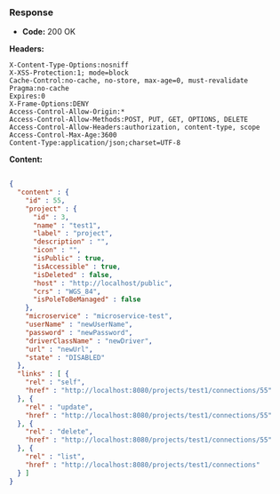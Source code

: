 ### Response

* **Code:** 200 OK

**Headers:**

`X-Content-Type-Options:nosniff`  
`X-XSS-Protection:1; mode=block`  
`Cache-Control:no-cache, no-store, max-age=0, must-revalidate`  
`Pragma:no-cache`  
`Expires:0`  
`X-Frame-Options:DENY`  
`Access-Control-Allow-Origin:*`  
`Access-Control-Allow-Methods:POST, PUT, GET, OPTIONS, DELETE`  
`Access-Control-Allow-Headers:authorization, content-type, scope`  
`Access-Control-Max-Age:3600`  
`Content-Type:application/json;charset=UTF-8`  

**Content:**

```json
    
{
  "content" : {
    "id" : 55,
    "project" : {
      "id" : 3,
      "name" : "test1",
      "label" : "project",
      "description" : "",
      "icon" : "",
      "isPublic" : true,
      "isAccessible" : true,
      "isDeleted" : false,
      "host" : "http://localhost/public",
      "crs" : "WGS_84",
      "isPoleToBeManaged" : false
    },
    "microservice" : "microservice-test",
    "userName" : "newUserName",
    "password" : "newPassword",
    "driverClassName" : "newDriver",
    "url" : "newUrl",
    "state" : "DISABLED"
  },
  "links" : [ {
    "rel" : "self",
    "href" : "http://localhost:8080/projects/test1/connections/55"
  }, {
    "rel" : "update",
    "href" : "http://localhost:8080/projects/test1/connections/55"
  }, {
    "rel" : "delete",
    "href" : "http://localhost:8080/projects/test1/connections/55"
  }, {
    "rel" : "list",
    "href" : "http://localhost:8080/projects/test1/connections"
  } ]
}
```
